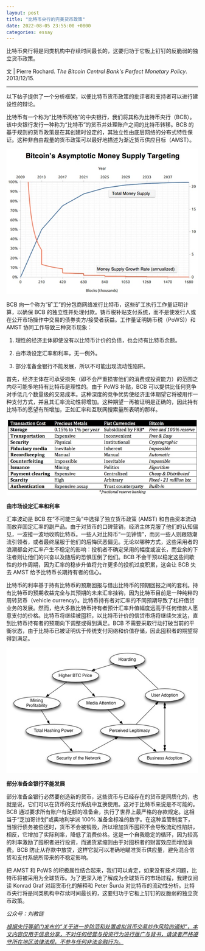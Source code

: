 ```yaml
---
layout: post
title: "比特币央行的完美货币政策"
date: 2022-08-05 23:55:00 +0800
categories: essay
---
```


比特币央行将是同类机构中存续时间最长的，这要归功于它板上钉钉的反脆弱的独立货币政策。

文 | Pierre Rochard. *The Bitcoin Central Bank's Perfect Monetary Policy*. 2013/12/15.

* * *

以下帖子提供了一个分析框架，以便比特币货币政策的批评者和支持者可以进行建设性的辩论。

比特币有一个称为“比特币网络”的中央银行，我们将其称为比特币央行（BCB）。该中央银行发行一种称为“比特币”的货币并处理账户之间的比特币转移。BCB 的基于规则的货币政策是在其创建时设定的，其独立性由底层网络的分布式特性保证。这种非自由裁量的货币政策可以最好地描述为渐近货币供应目标（AMST）。

![](/images/2022/20220805-7.jpg)

BCB 向一个称为“矿工”的分包商网络发行比特币，这些矿工执行工作量证明计算，以确保 BCB 的独立性并处理付款。铸币税补贴支付系统，而不是使发行人或在公开市场操作中交易的债券卖方/接受者获益。工作量证明铸币税（PoWS)）和 AMST 协同工作导致三种货币现象：

1. 理性的经济主体即使没有以比特币计价的负债，也会持有比特币余额。

2. 由市场设定汇率和利率，无一例外。

3. 部分准备金银行不能发展，所以不可能出现流动性陷阱。

首先，经济主体在可承受损失（即不会严重损害他们的消费或投资能力）的范围之内尽可能多地持有比特币是理性的。由于 PoWS 补贴，BCB 可以提供比任何竞争对手低几个数量级的交易成本。这种深度的竞争优势使经济主体期望它将被用作一种支付方式，并且其汇率流动性将增加。这种期望一再被证明是正确的，因此持有比特币的愿望有所增加，正如汇率和互联网搜索量所表明的那样。

![](/images/2022/20220805-2.jpg)

**由市场设定汇率和利率**

汇率波动是 BCB 在“不可能三角”中选择了独立货币政策 (AMST) 和自由资本流动而放弃固定汇率的副产品。由于对货币的口碑营销，经济主体克服了他们的认知偏见，一波接一波地收购比特币。一些人对比特币“一见钟情”，而另一些人则跟随潮流引领者，或者最终屈服于他们的后悔厌恶偏见。无论以哪种方式，这些采用者的浪潮都会对汇率产生不稳定的影响：投机者不确定采用的幅度或波长，而业余的下注者则让他们的兴奋以及随后的恐惧压倒了他们。BCB 不会干预以稳定这些间歇性的炒作周期，因为汇率的稳步升值将允许更多的投机过度积累，这会让 BCB 失去 AMST 给予比特币长期持有者的信心。

比特币的利率基于持有比特币的预期回报与借出比特币的预期回报之间的套利。持有比特币的预期收益完全与其预期的未来汇率挂钩，因为比特币目前是一种纯粹的周转货币（vehicle currency）。比特币持有者对汇率的不同预期导致了杠杆借贷业务的发展。然而，绝大多数比特币持有者预计汇率升值幅度远高于任何借款人愿意支付的价格。比特币将继续被囤积，以比特币计价的信贷市场将继续欠发达，直到比特币持有者的预期向下调整或得到满足。BCB 不需要采取行动打破当前的平衡状态，由于比特币已被证明优于传统支付网络和价值存储，因此囤积者的期望将得到满足。

![](/images/2022/20220805-6.jpg)

**部分准备金银行不能发展**

部分准备金银行必然要创造新的货币，这些货币与已经存在的货币是同质化的，也就是说，它们可以在货币的支付系统中互换使用。这对于比特币来说是不可能的。BCB 通过要求所有账户有足额的准备金，执行了世界上最严格的存款规定。这相当于“芝加哥计划”或奥地利学派 100% 准备金标准的数字。在这种监管制度下，当银行债务被偿还时，货币不会被销毁，所以增加货币囤积不会导致流动性陷阱，相反，它增加了实际利率，降低了消费价格。这是一个自我稳定的循环，因为较高的利率激励了囤积者进行投资，而通货紧缩则由于对囤积者的财富效应而增加消费。BCB 防止从存款中放贷，这样它就可以准确地瞄准货币供应量，避免混合信贷和支付系统所带来的不稳定影响。

把 AMST 和 PoWS 的积极属性结合起来，我们可以肯定，如果没有技术问题，比特币将被采用为全球货币。为了更深入地了解成为全球货币的市场过程，我建议阅读 Konrad Graf 对超货币化的解释和 Peter Šurda 对比特币的流动性分析。比特币央行将是同类机构中存续时间最长的，这要归功于它板上钉钉的反脆弱的独立货币政策。

*公众号：刘教链*

<u>*根据央行等部门发布的“关于进一步防范和处置虚拟货币交易炒作风险的通知”，本文内容仅用于信息分享，不对任何经营与投资行为进行推广与背书，请读者严格遵守所在地区法律法规，不参与任何非法金融行为。*</u>
